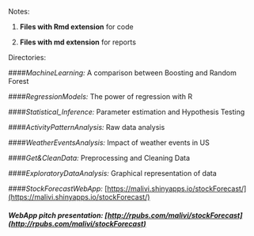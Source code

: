 Notes:

1. **Files with Rmd extension** for code

2. **Files with md extension** for reports

Directories:

####*MachineLearning:* A comparison between Boosting and Random Forest

####*RegressionModels:* The power of regression with R

####*Statistical_Inference:* Parameter estimation and Hypothesis Testing

####*ActivityPatternAnalysis:* Raw data analysis

####*WeatherEventsAnalysis:* Impact of weather events in US

####*Get&CleanData:* Preprocessing and Cleaning Data

####*ExploratoryDataAnalysis:* Graphical representation of data

####*StockForecastWebApp:* [https://malivi.shinyapps.io/stockForecast/](https://malivi.shinyapps.io/stockForecast/)

##### WebApp pitch presentation: [http://rpubs.com/malivi/stockForecast](http://rpubs.com/malivi/stockForecast)
